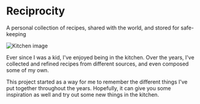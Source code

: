 # Reciprocity
A personal collection of recipes, shared with the world, and stored for safe-keeping

![Kitchen image](https://media3.s-nbcnews.com/j/newscms/2019_41/3044956/191009-cooking-vegetables-al-1422_ae181a762406ae9dce02dd0d5453d1ba.fit-1000w.jpg)

Ever since I was a kid, I've enjoyed being in the kitchen. Over the years, I've collected and refined recipes from different sources, and even composed some of my own. 

This project started as a way for me to remember the different things I've put together throughout the years. Hopefully, it can give you some inspiration as well and try out some new things in the kitchen.
